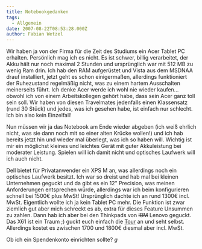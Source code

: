 ```yaml
---
title: Notebookgedanken
tags:
  - Allgemein
date: 2007-08-22T08:53:28.000Z
author: Fabian Wetzel
---
```


Wir haben ja von der Firma für die Zeit des Studiums ein Acer Tablet PC erhalten. Persönlich mag ich es nicht. Es ist schwer, billig verarbeitet, der Akku hält nur noch maximal 2 Stunden und ursprünglich war mit 512 MB zu wenig Ram drin. Ich hab den RAM aufgerüstet und Vista aus dem MSDNAA drauf installiert, jetzt geht es schon einigermaßen, allerdings funktioniert der Ruhezustand regelmäßig nicht, was zu einem hartem Ausschalten meinerseits führt. Ich denke Acer werde ich wohl nie wieder kaufen... obwohl ich von einem Arbeitskollegen gehört habe, dass sein Acer ganz toll sein soll. Wir haben von diesen Travelmates jedenfalls einen Klassensatz (rund 30 Stück) und jedes, was ich gesehen habe, ist einfach nur schlecht. Ich bin also kein Einzelfall!

Nun müssen wir ja das Notebook am Ende wieder abgeben (ich weiß ehrlich nicht, was sie dann noch mit so einer alten Krücke wollen!) und ich hab bereits jetzt hin und wieder mal überlegt, was ich so haben will. Wichtig ist mir ein möglichst kleines und leichtes Gerät mit guter Akkuleistung bei moderater Leistung. Spielen will ich damit nicht und optisches Laufwerk will ich auch nicht.

Dell bietet für Privatanwender ein XPS M an, was allerdings noch ein optisches Laufwerk besitzt. Ich war so dreist und hab mal bei kleinen Unternehmen geguckt und da gibt es ein 12" Precision, was meinen Anforderungen entsprechen würde, allerdings war ich beim konfigurieren schnell bei 1500€ plus MwSt! Ursprünglich dachte ich an rund 1300€ incl. MwSt.
Eigentlich wollte ich ja kein Tablet PC mehr. Die Funktion ist zwar ziemlich gut aber mich schreckt es ab, extra für dieses Feature Unsummen zu zahlen. Dann hab ich aber bei den Thinkpads von ~~IBM~~ Lenovo geguckt. Das X61 ist ein Traum ;) guckt euch einfach die [Tour](http://www.lenovovision.com/lv1/mediaplayer.php?fid=thinkpad_x60_tablet_tour&locale=de-de) an und seht selbst. Allerdings kostet es zwischen 1700 und 1800€ diesmal aber incl. MwSt.

Ob ich ein Spendenkonto einrichten sollte? *g*


